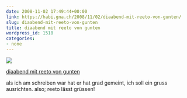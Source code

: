 ```yaml
---
date: 2008-11-02 17:49:44+00:00
link: https://habi.gna.ch/2008/11/02/diaabend-mit-reeto-von-gunten/
slug: diaabend-mit-reeto-von-gunten
title: diaabend mit reeto von gunten
wordpress_id: 1518
categories:
- none
---
```



 [![](https://static.flickr.com/3247/2995370145_215acd918b_m.jpg)](https://www.flickr.com/photos/habi/2995370145/)
   

 
  [diaabend mit reeto von gunten](https://www.flickr.com/photos/habi/2995370145/)
    

 



als ich am schreiben war hat er hat grad gemeint, ich soll ein gruss ausrichten. also; reeto lässt grüssen!
  

